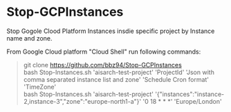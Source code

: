 # Stop-GCPInstances
Stop Gogole Clood Platform Instances insdie specific project by Instance name and zone.

From Google Cloud platform "Cloud Shell" run following commands:  
> git clone https://github.com/bbz94/Stop-GCPInstances  
> bash Stop-Instances.sh 'aisarch-test-project' 'ProjectId' 'Json with comma separated instance list and zone' 'Schedule Cron format' 'TimeZone'  
> bash Stop-Instances.sh 'aisarch-test-project' '{"instances":"instance-2,instance-3","zone":"europe-north1-a"}' '0 18 * * *'  'Europe/London'  
